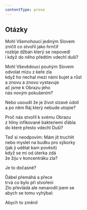 ```yaml
---
contentType: prose
---
```


## Otázky

Mohl Všemohoucí jediným Slovem  
zničit co stvořil jako hrnčíř  
rozbije džbán který se nepovedl  
i když do něho předtím vdechl duši?

Mohl Vševědoucí pouhým Slovem  
odvolat mízu z keře zla  
když ho nechal mezi námi bujet a růst  
a znovu a znovu vystavuje  
ač jsme k Obrazu jeho  
nás novým pokušením?

Nebo usoudil že je život slzavé údolí  
a po něm Ráj který nebude utopie?

Proč nás stvořil k svému Obrazu  
z hlíny infikované bakteriemi ďábla  
do které přesto vdechl Duši?

Teď si neodpovím: Mám jít truchlit  
nebo myslet na budku pro sýkorky  
(jak ji udělat kam pověsit)  
když se mi od úterka zdá  
že žiju v koncentráku zla?

Je to dočasné?

Ďábel přemáhá a přece  
trvá co bylo při stvoření  
Zlo převládá ale nenarodil jsem se  
abych se tomu vyhýbal:

Abych to změnil
